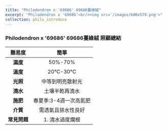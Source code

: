 ```yaml
---
title: "Philodendron x '69686' 69686蔓綠絨"
excerpt: "Philodendron x '69686'<br/><img src='/images/600x579.png'>"
collection: philo_introduce
---
```


### Philodendron x '69686' 69686蔓綠絨 照顧總結

|**難易度**| 簡單 |
|:-:|:-:|
|**濕度**|50%-70%|
|**溫度**|20°C-30°C|
|**光照**|中等到明亮散射光|
|**澆水**|土壤半乾再澆水|
|**施肥**|春夏季:3-4週一次高氮肥|
|**介質**|需透氣且排水性良好|
|**常見問題**|1. 澆水過度爛根|
